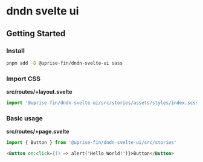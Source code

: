 # dndn svelte ui

## Getting Started

### Install

```bash
pnpm add -D @uprise-fin/dndn-svelte-ui sass
```

### Import CSS

**src/routes/+layout.svelte**

```javascript
import '@uprise-fin/dndn-svelte-ui/src/stories/assets/styles/index.scss'
```

### Basic usage

**src/routes/+page.svelte**

```javascript
import { Button } from '@uprise-fin/dndn-svelte-ui/src/stories'
```

```html
<Button on:click={() => alert('Hello World!')}>Button</Button>
```
